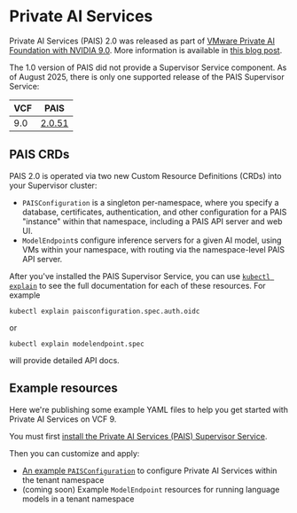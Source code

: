 # Private AI Services

Private AI Services (PAIS) 2.0 was released as part of [VMware Private AI Foundation with NVIDIA 9.0][pdf-docs]. More information is available in [this blog post][blog-post].

The 1.0 version of PAIS did not provide a Supervisor Service component.
As of August 2025, there is only one supported release of the PAIS Supervisor Service:

| VCF  |  PAIS  |
| ---- | ------ |
| 9.0  | [2.0.51][pais-2.0.51-download] |

## PAIS CRDs
PAIS 2.0 is operated via two new Custom Resource Definitions (CRDs) into your Supervisor cluster:
- `PAISConfiguration` is a singleton per-namespace, where you specify a database, certificates, authentication, and other configuration for a PAIS "instance" within that namespace, including a PAIS API server and web UI.
- `ModelEndpoint`s configure inference servers for a given AI model, using VMs within your namespace, with routing via the namespace-level PAIS API server.

After you've installed the PAIS Supervisor Service, you can use [`kubectl explain`][kubectl-explain] to see the full documentation for each of these resources.  For example
```
kubectl explain paisconfiguration.spec.auth.oidc
```
or
```
kubectl explain modelendpoint.spec
```

will provide detailed API docs.


## Example resources

Here we're publishing some example YAML files to help you get started with Private AI Services on VCF 9.

You must first [install the Private AI Services (PAIS) Supervisor Service][pdf-docs].

Then you can customize and apply:

- [An example `PAISConfiguration`](paisconfiguration.yaml) to configure Private AI Services within the tenant namespace
- (coming soon) Example `ModelEndpoint` resources for running language models in a tenant namespace

[pdf-docs]: https://techdocs.broadcom.com/content/dam/broadcom/techdocs/us/en/pdf/vmware/private-ai/private-ai-nvidia/vmware-private-ai-foundation-with-nvidia-9-0.pdf
[blog-post]: https://blogs.vmware.com/cloud-foundation/2025/06/19/private-ai-services-new-in-vmware-private-ai-foundation-with-nvidia-in-vcf-9-0/
[pais-2.0.51-download]: https://support.broadcom.com/group/ecx/productfiles?subFamily=VMware%20Private%20AI%20Services&displayGroup=VMware%20Private%20AI%20Services&release=2.0.51&os=&servicePk=&language=EN
[kubectl-explain]: https://kubernetes.io/docs/reference/kubectl/generated/kubectl_explain/
